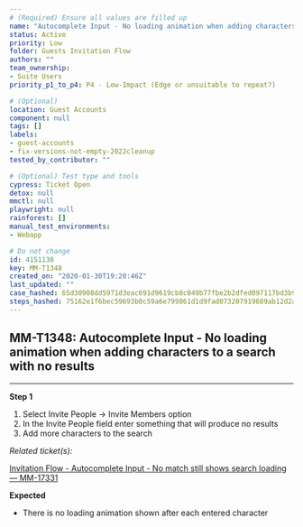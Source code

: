 ```yaml
---
# (Required) Ensure all values are filled up
name: "Autocomplete Input - No loading animation when adding characters to a search with no results"
status: Active
priority: Low
folder: Guests Invitation Flow
authors: ""
team_ownership:
- Suite Users
priority_p1_to_p4: P4 - Low-Impact (Edge or unsuitable to repeat?)

# (Optional)
location: Guest Accounts
component: null
tags: []
labels:
- guest-accounts
- fix-versions-not-empty-2022cleanup
tested_by_contributor: ""

# (Optional) Test type and tools
cypress: Ticket Open
detox: null
mmctl: null
playwright: null
rainforest: []
manual_test_environments:
- Webapp

# Do not change
id: 4151138
key: MM-T1348
created_on: "2020-01-30T19:20:46Z"
last_updated: ""
case_hashed: 65d30908dd5971d3eac691d9619cb8c049b77fbe2b2dfed097117bd3b9208bcd8453618591ce1f24593b4f5d5da633ef
steps_hashed: 75162e1f6bec59693b0c59a6e799861d1d9fad073207919689ab12d2a81c2553bc485186bbf29f28031c5d7ebae31c33
---
```


<!-- (Auto-generated) Based on frontmatter's "key" and "name" -->

## MM-T1348: Autocomplete Input - No loading animation when adding characters to a search with no results

---

**Step 1**

1. Select Invite People -> Invite Members option
2. In the Invite People field enter something that will produce no results
3. Add more characters to the search

_Related ticket(s):_

[Invitation Flow - Autocomplete Input - No match still shows search loading — MM-17331](https://mattermost.atlassian.net/browse/MM-17331)

**Expected**

- There is no loading animation shown after each entered character

